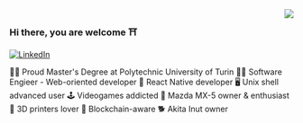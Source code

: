 <img align='right' src="https://github-readme-stats.vercel.app/api?username=strawberry-code&show_icons=true&title_color=fff&icon_color=79ff97&text_color=9f9f9f&bg_color=151515&count_private=true">

### Hi there, you are welcome ⛩

[![LinkedIn](https://img.shields.io/static/v1?label=LinkedIn&message=%20&color=orange&logo=Linkedin&style=flat-square&logoColor=blue)](https://www.linkedin.com/in/cristiano-cavo/)
  
  
👨‍🎓 Proud Master's Degree at Polytechnic University of Turin
👨‍💻 Software Engieer - Web-oriented developer
📱 React Native developer
🖥 Unix shell advanced user
🕹 Videogames addicted
🚗 Mazda MX-5 owner & enthusiast
🗿 3D printers lover
🔗 Blockchain-aware
🐕 Akita Inut owner
